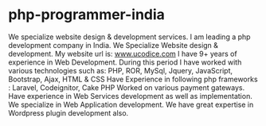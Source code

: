# php-programmer-india
We specialize website design &amp; development services.  I am leading a php development company in India. We Specialize Website design &amp; development.  My website url is: www.ucodice.com  I have 9+ years of experience in Web Development. During this period I have worked with various technologies such as:  PHP, ROR, MySql, Jquery, JavaScript, Bootstrap, Ajax, HTML &amp; CSS  Have Experience in following php frameworks : Laravel, Codeignitor, Cake PHP  Worked on various payment gateways.  Have experience in Web Services development as well as implementation.  We specialize in Web Application development.  We have great expertise in Wordpress plugin development also.
